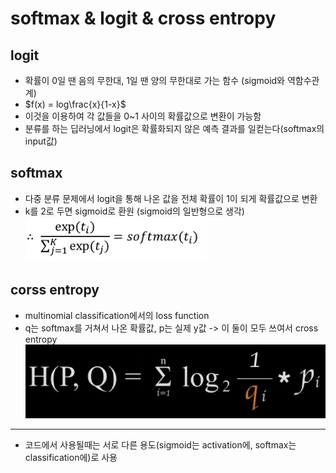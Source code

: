 # softmax & logit & cross entropy
## logit
- 확률이 0일 땐 음의 무한대, 1일 땐 양의 무한대로 가는 함수 (sigmoid와 역함수관계)
- $f(x) = log\frac{x}{1-x}$
- 이것을 이용하여 각 값들을 0~1 사이의 확률값으로 변환이 가능함
- 분류를 하는 딥러닝에서 logit은 확률화되지 않은 예측 결과를 일컫는다(softmax의 input값)

## softmax
- 다중 분류 문제에서 logit을 통해 나온 값을 전체 확률이 1이 되게 확률값으로 변환
- k를 2로 두면 sigmoid로 환원 (sigmoid의 일반형으로 생각)
![cross_entropy](../img/softmax.png)

## corss entropy
- multinomial classification에서의 loss function
- q는 softmax를 거쳐서 나온 확률값, p는 실제 y값 -> 이 둘이 모두 쓰여서 cross entropy
![cross_entropy](../img/cross_ent.png)

---
- 코드에서 사용될때는 서로 다른 용도(sigmoid는 activation에, softmax는 classification에)로 사용